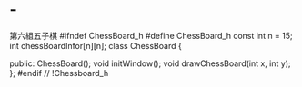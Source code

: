 # -
第六組五子棋
#ifndef ChessBoard_h
#define ChessBoard_h
const int n = 15;
int chessBoardInfor[n][n];
class ChessBoard {

public:
	ChessBoard();
	void initWindow();
	void drawChessBoard(int x, int y);
};
#endif // !Chessboard_h

